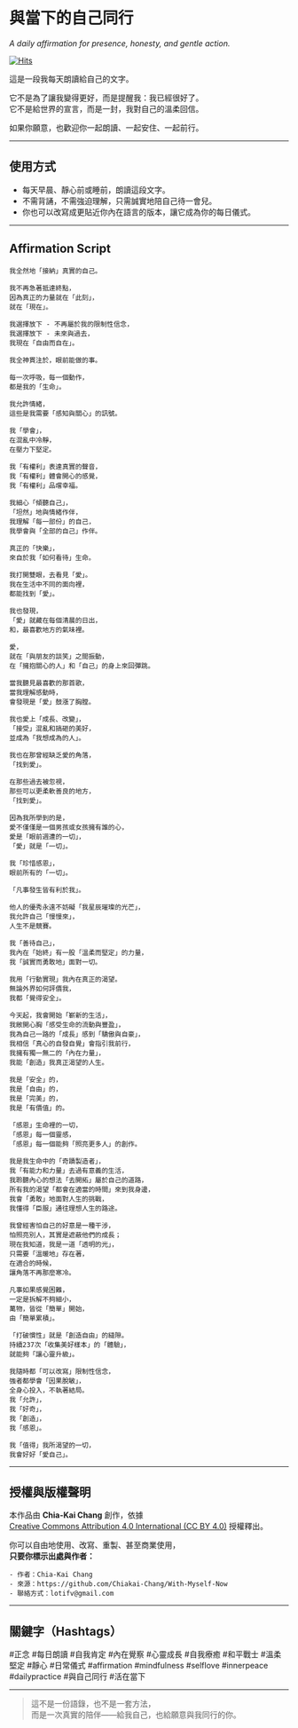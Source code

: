 # 與當下的自己同行  
*A daily affirmation for presence, honesty, and gentle action.*

[![Hits](https://hits.sh/github.com/Chiakai-Chang/With-Myself-Now.svg?label=%E7%80%8F%E8%A6%BD%E4%BA%BA%E6%AC%A1%2FHITS)](https://hits.sh/github.com/Chiakai-Chang/With-Myself-Now/)

這是一段我每天朗讀給自己的文字。

它不是為了讓我變得更好，而是提醒我：我已經很好了。  
它不是給世界的宣言，而是一封，我對自己的溫柔回信。

如果你願意，也歡迎你一起朗讀、一起安住、一起前行。

---

## 使用方式

- 每天早晨、靜心前或睡前，朗讀這段文字。
- 不需背誦，不需強迫理解，只需誠實地陪自己待一會兒。
- 你也可以改寫成更貼近你內在語言的版本，讓它成為你的每日儀式。

---

## Affirmation Script

```
我全然地「接納」真實的自己。

我不再急著抵達終點， 
因為真正的力量就在「此刻」，
就在「現在」。 

我選擇放下 - 不再屬於我的限制性信念， 
我選擇放下 - 未來與過去，
我現在「自由而自在」。

我全神貫注於，眼前能做的事。

每一次呼吸，每一個動作，
都是我的「生命」。

我允許情緒，
這些是我需要「感知與關心」的訊號。

我「學會」，
在混亂中冷靜，
在壓力下堅定。

我「有權利」表達真實的聲音，
我「有權利」體會開心的感覺，
我「有權利」品嚐幸福。

我細心「傾聽自己」，
「坦然」地與情緒作伴，
我理解「每一部份」的自己，
我學會與「全部的自己」作伴。
 
真正的「快樂」， 
來自於我「如何看待」生命。

我打開雙眼，去看見「愛」。
我在生活中不同的面向裡，
都能找到「愛」。

我也發現，
「愛」就藏在每個清晨的日出，
和，最喜歡地方的氣味裡。

愛，
就在「與朋友的談笑」之間振動，
在「擁抱關心的人」和「自己」的身上來回彈跳。

當我聽見最喜歡的那首歌，
當我理解感動時，
會發現是「愛」鼓漲了胸膛。

我也愛上「成長、改變」，
「接受」混亂和搞砸的美好，
並成為「我想成為的人」。

我也在那曾經缺乏愛的角落，
「找到愛」。

在那些過去被忽視，
那些可以更柔軟善良的地方，
「找到愛」。

因為我所學到的是，
愛不僅僅是一個男孩或女孩擁有誰的心，
愛是「眼前週遭的一切」，
「愛」就是「一切」。

我「珍惜感恩」，
眼前所有的「一切」。

「凡事發生皆有利於我」。

他人的優秀永遠不妨礙「我星辰璀璨的光芒」，
我允許自己「慢慢來」，
人生不是競賽。

我「善待自己」，
我內在「始終」有一股「溫柔而堅定」的力量，
我「誠實而勇敢地」面對一切。

我用「行動實現」我內在真正的渴望。 
無論外界如何評價我，
我都「覺得安全」。

今天起，我會開始「嶄新的生活」，
我敞開心胸「感受生命的流動與豐盈」，
我為自己一路的「成長」感到「驕傲與自豪」，
我相信「真心的自發自覺」會指引我前行，
我擁有獨一無二的「內在力量」， 
我能「創造」我真正渴望的人生。

我是「安全」的，
我是「自由」的，
我是「完美」的，
我是「有價值」的。

「感恩」生命裡的一切， 
「感恩」每一個靈感，
「感恩」每一個能夠「照亮更多人」的創作。

我是我生命中的「奇蹟製造者」，
我「有能力和力量」去過有意義的生活，
我聆聽內心的想法「去開拓」屬於自己的道路，
所有我的渴望「都會在適當的時間」來到我身邊，
我會「勇敢」地面對人生的挑戰，
我懂得「臣服」通往理想人生的路途。

我曾經害怕自己的好意是一種干涉，
怕照亮別人，其實是遮蔽他們的成長；
現在我知道，我是一道「透明的光」，
只需要「溫暖地」存在著， 
在適合的時候，
讓角落不再那麼寒冷。

凡事如果感覺困難，
一定是拆解不夠細小，
萬物，皆從「簡單」開始，
由「簡單累積」。

「打破慣性」就是「創造自由」的縫隙。
持續237次「收集美好樣本」的「體驗」，
就能夠「讓心靈升級」。

我隨時都「可以改寫」限制性信念，
強者都學會「因果脫敏」，
全身心投入，不執著結局。
我「允許」，
我「好奇」，
我「創造」，
我「感恩」。

我「值得」我所渴望的一切，
我會好好「愛自己」。
```

---

## 授權與版權聲明

本作品由 **Chia-Kai Chang** 創作，依據  
[Creative Commons Attribution 4.0 International (CC BY 4.0)](https://creativecommons.org/licenses/by/4.0/deed.zh_TW) 授權釋出。

你可以自由地使用、改寫、重製、甚至商業使用，  
**只要你標示出處與作者：**
```
- 作者：Chia-Kai Chang  
- 來源：https://github.com/Chiakai-Chang/With-Myself-Now 
- 聯絡方式：lotifv@gmail.com
```

---

## 關鍵字（Hashtags）

#正念 #每日朗讀 #自我肯定 #內在覺察 #心靈成長 #自我療癒
#和平戰士 #溫柔堅定 #靜心 #日常儀式 #affirmation #mindfulness
#selflove #innerpeace #dailypractice #與自己同行 #活在當下

---

> 這不是一份語錄，也不是一套方法，  
> 而是一次真實的陪伴——給我自己，也給願意與我同行的你。
